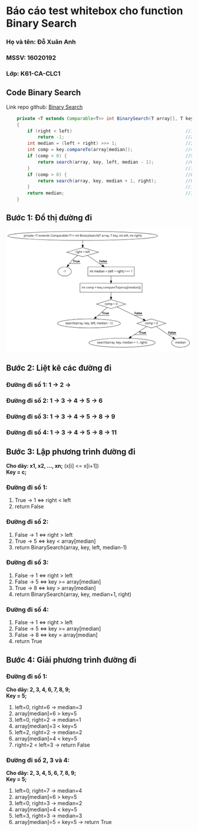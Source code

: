 # Báo cáo test whitebox cho function Binary Search
### Họ và tên: Đỗ Xuân Anh
### MSSV: 16020192
### Lớp: K61-CA-CLC1
## Code Binary Search
Link repo github: [Binary Search](https://github.com/TheAlgorithms/Java/blob/master/Searches/BinarySearch.java)
```java
    private <T extends Comparable<T>> int BinarySearch(T array[], T key, int left, int right)
    {
        if (right < left)                                           //1
            return -1;                                              //2
        int median = (left + right) >>> 1;                          //3
        int comp = key.compareTo(array[median]);                    //4
        if (comp < 0) {                                             //5
            return search(array, key, left, median - 1);            //6
        }                                                           //7
        if (comp > 0) {                                             //8
            return search(array, key, median + 1, right);           //9
        }                                                           //10
        return median;                                              //11
    }
```
## Bước 1: Đồ thị đường đi
![](flow_chart.png)
## Bước 2: Liệt kê các đường đi
### Đường đi số 1: 1 &rarr; 2 &rarr;
### Đường đi số 2: 1 &rarr; 3 &rarr; 4 &rarr; 5 &rarr; 6
### Đường đi số 3: 1 &rarr; 3 &rarr; 4 &rarr; 5 &rarr; 8 &rarr; 9
### Đường đi số 4: 1 &rarr; 3 &rarr; 4 &rarr; 5 &rarr; 8 &rarr; 11
## Bước 3: Lập phương trình đường đi
**Cho dãy: x1, x2, ..., xn;** (x[i] <= x[i+1])<br>
**Key = c; <br>**
### Đường đi số 1:
1. True &rarr; 1 <=> right < left
2. return False
### Đường đi số 2:
1. False &rarr; 1 <=> right > left
2. True &rarr; 5 <=> key < array[median]
3. return BinarySearch(array, key, left, median-1)
### Đường đi số 3:
1. False &rarr; 1 <=> right > left
2. False &rarr; 5 <=> key >= array[median]
3. True &rarr; 8 <=> key > array[median]
4. return BinarySearch(array, key, median+1, right)
### Đường đi số 4:
1. False &rarr; 1 <=> right > left
2. False &rarr; 5 <=> key >= array[median]
3. False &rarr; 8 <=> key = array[median]
4. return True
## Bước 4: Giải phương trình đường đi
### Đường đi số 1:
**Cho dãy: 2, 3, 4, 6, 7, 8, 9;**<br>
**Key = 5; <br>**
1. left=0, right=6 &rarr; median=3
2. array[median]=6 > key=5
3. left=0, right=2 &rarr; median=1
4. array[median]=3 < key=5
5. left=2, right=2 &rarr; median=2
6. array[median]=4 < key=5
7. right=2 < left=3 &rarr; return False
### Đường đi số 2, 3 và 4:
**Cho dãy: 2, 3, 4, 5, 6, 7, 8, 9;**<br>
**Key = 5; <br>**
1. left=0, right=7 &rarr; median=4
2. array[median]=6 > key=5
3. left=0, right=3 &rarr; median=2
4. array[median]=4 < key=5
5. left=3, right=3 &rarr; median=3
6. array[median]=5 = key=5 &rarr; return True
